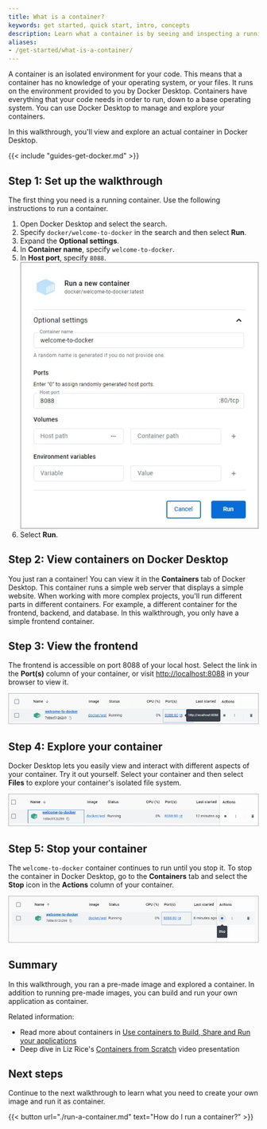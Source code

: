 ```yaml
---
title: What is a container?
keywords: get started, quick start, intro, concepts
description: Learn what a container is by seeing and inspecting a running container.
aliases:
- /get-started/what-is-a-container/
---
```


A container is an isolated environment for your code. This means that a
container has no knowledge of your operating system, or your files. It runs on
the environment provided to you by Docker Desktop. Containers have everything
that your code needs in order to run, down to a base operating system. You can
use Docker Desktop to manage and explore your containers.

In this walkthrough, you'll view and explore an actual container in Docker
Desktop.

{{< include "guides-get-docker.md" >}}

## Step 1: Set up the walkthrough

The first thing you need is a running container. Use the following instructions to run a container.

1. Open Docker Desktop and select the search.
2. Specify `docker/welcome-to-docker` in the search and then select **Run**.
3. Expand the **Optional settings**.
4. In **Container name**, specify `welcome-to-docker`.
5. In **Host port**, specify `8088`.
   ![Specifying host port 8088](images/getting-started-setup.webp?w=450&border=true)
6. Select **Run**.

## Step 2: View containers on Docker Desktop

You just ran a container! You can view it in the **Containers** tab of Docker
Desktop. This container runs a simple web server that displays a simple website.
When working with more complex projects, you'll run different parts in different
containers. For example, a different container for the frontend, backend, and
database. In this walkthrough, you only have a simple frontend container.

## Step 3: View the frontend

The frontend is accessible on port 8088 of your local host. Select the link in
the **Port(s)** column of your container, or visit
[http://localhost:8088](http://localhost:8088) in your browser to view it.

![Accessing container frontend from Docker Desktop](images/getting-started-frontend.webp?w=650&border=true)

## Step 4: Explore your container

Docker Desktop lets you easily view and interact with different aspects of your
container. Try it out yourself. Select your container and then select **Files**
to explore your container's isolated file system.

![Viewing container details in Docker Desktop](images/getting-started-explore-container.webp?w=650&border=true)

## Step 5: Stop your container

The `welcome-to-docker` container continues to run until you stop it. To stop
the container in Docker Desktop, go to the **Containers** tab and select the
**Stop** icon in the **Actions** column of your container.

![Stopping a container in Docker Desktop](images/getting-started-stop.webp?w=650&border=true)

## Summary

In this walkthrough, you ran a pre-made image and explored a container. In addition to running pre-made images, you can build and run your own application as container.

Related information:

- Read more about containers in [Use containers to Build, Share and Run your applications](https://www.docker.com/resources/what-container/)
- Deep dive in Liz Rice's [Containers from Scratch](https://www.youtube.com/watch?v=8fi7uSYlOdc&t=1s) video presentation

## Next steps

Continue to the next walkthrough to learn what you need to create your own image
and run it as container.

{{< button url="./run-a-container.md" text="How do I run a container?" >}}